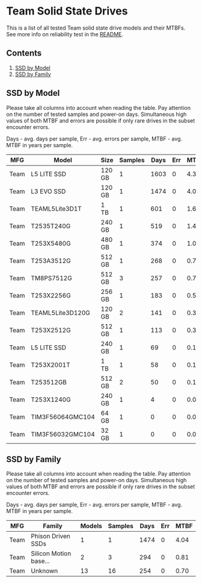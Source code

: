 Team Solid State Drives
=======================

This is a list of all tested Team solid state drive models and their MTBFs. See
more info on reliability test in the [README](https://github.com/bsdhw/SMART).

Contents
--------

1. [ SSD by Model  ](#ssd-by-model)
2. [ SSD by Family ](#ssd-by-family)

SSD by Model
------------

Please take all columns into account when reading the table. Pay attention on the
number of tested samples and power-on days. Simultaneous high values of both MTBF
and errors are possible if only rare drives in the subset encounter errors.

Days - avg. days per sample,
Err  - avg. errors per sample,
MTBF - avg. MTBF in years per sample.

| MFG       | Model              | Size   | Samples | Days  | Err   | MTBF |
|-----------|--------------------|--------|---------|-------|-------|------|
| Team      | L5 LITE SSD        | 120 GB | 1       | 1603  | 0     | 4.39   |
| Team      | L3 EVO SSD         | 120 GB | 1       | 1474  | 0     | 4.04   |
| Team      | TEAML5Lite3D1T     | 1 TB   | 1       | 601   | 0     | 1.65   |
| Team      | T2535T240G         | 240 GB | 1       | 519   | 0     | 1.42   |
| Team      | T253X5480G         | 480 GB | 1       | 374   | 0     | 1.03   |
| Team      | T253A3512G         | 512 GB | 1       | 268   | 0     | 0.74   |
| Team      | TM8PS7512G         | 512 GB | 3       | 257   | 0     | 0.71   |
| Team      | T253X2256G         | 256 GB | 1       | 183   | 0     | 0.50   |
| Team      | TEAML5Lite3D120G   | 120 GB | 2       | 141   | 0     | 0.39   |
| Team      | T253X2512G         | 512 GB | 1       | 113   | 0     | 0.31   |
| Team      | L5 LITE SSD        | 240 GB | 1       | 69    | 0     | 0.19   |
| Team      | T253X2001T         | 1 TB   | 1       | 58    | 0     | 0.16   |
| Team      | T253512GB          | 512 GB | 2       | 50    | 0     | 0.14   |
| Team      | T253X1240G         | 240 GB | 1       | 4     | 0     | 0.01   |
| Team      | TIM3F56064GMC104   | 64 GB  | 1       | 0     | 0     | 0.00   |
| Team      | TIM3F56032GMC104   | 32 GB  | 1       | 0     | 0     | 0.00   |

SSD by Family
-------------

Please take all columns into account when reading the table. Pay attention on the
number of tested samples and power-on days. Simultaneous high values of both MTBF
and errors are possible if only rare drives in the subset encounter errors.

Days - avg. days per sample,
Err  - avg. errors per sample,
MTBF - avg. MTBF in years per sample.

| MFG       | Family                 | Models | Samples | Days  | Err   | MTBF |
|-----------|------------------------|--------|---------|-------|-------|------|
| Team      | Phison Driven SSDs     | 1      | 1       | 1474  | 0     | 4.04   |
| Team      | Silicon Motion base... | 2      | 3       | 294   | 0     | 0.81   |
| Team      | Unknown                | 13     | 16      | 254   | 0     | 0.70   |
